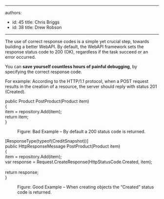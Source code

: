 

---
authors:
  - id: 45
    title: Chris Briggs
  - id: 38
    title: Drew Robson
---




<span class='intro'> <p class="p1"><span class="s1">The use of correct response codes is a simple yet crucial step, towards building a better WebAPI. </span>By default, the <span class="s1">WebAPI</span> framework sets the response status code to 200 (OK), regardless if the task succeed or an error occurred.&#160;&#160;</p><p class="p3">You can <b>save yourself countless hours of painful debugging</b>, by specifying the correct response code.</p> </span>

<p class="p1">For example&#58;&#160;According to the HTTP/1.1 protocol, when a POST request results in the creation of a resource, the server should reply with status 201 (Created).</p><dl class="badImage"><dt><p class="ssw15-rteElement-CodeArea">public Product PostProduct(Product item)<br>
&#123;<br>
    item = repository.Add(item);<br>
    return item;<br>
&#125;<br>
</p></dt><dd>Figure&#58; Bad Example – By default a 200 status code is returned.</dd></dl><dl class="goodImage"><dt><p class="ssw15-rteElement-CodeArea">[ResponseType(typeof(CreditSnapshot))]<br>
public HttpResponseMessage PostProduct(Product item)<br>
&#123;<br>
    item = repository.Add(item);<br>
    var response = Request.CreateResponse(HttpStatusCode.Created, item);<br>
<br>
    return response;<br>
&#125;
</p></dt><dd>Figure&#58; Good Example – When creating objects the “Created” status code is returned.&#160;</dd></dl>
​


